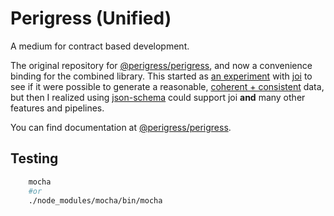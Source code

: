 Perigress (Unified)
==================

A medium for contract based development.

The original repository for [@perigress/perigress](https://www.npmjs.com/package/@perigress/perigress), and now a convenience binding for the combined library. This started as [an experiment](https://github.com/khrome/joinerator) with [joi](https://joi.dev/) to see if it were possible to generate a reasonable, [coherent + consistent](https://github.com/khrome/perigress/blob/master/docs/coherent-consistent.md) data, but then I realized using [json-schema](https://json-schema.org/) could support joi **and** many other features and pipelines.

You can find documentation at [@perigress/perigress](https://www.npmjs.com/package/@perigress/perigress).

Testing
-------

```bash
    mocha
    #or
    ./node_modules/mocha/bin/mocha
```
